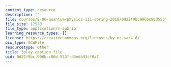 ```yaml
---
content_type: resource
description: ''
file: courses/8-06-quantum-physics-iii-spring-2018/0d22f9bc996bc86d553fd3edb93cf0a7_9lc7mxULRF0.srt
file_size: 17570
file_type: application/x-subrip
learning_resource_types: []
license: https://creativecommons.org/licenses/by-nc-sa/4.0/
ocw_type: OCWFile
resourcetype: Other
title: 3play caption file
uid: 0d22f9bc-996b-c86d-553f-d3edb93cf0a7
---
```

